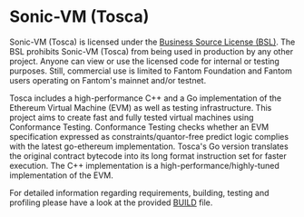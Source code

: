# Sonic-VM (Tosca)

Sonic-VM (Tosca) is licensed under the [Business Source License (BSL)](LICENSE). The BSL prohibits Sonic-VM (Tosca) from being used in production by any other project. Anyone can view or use the licensed code for internal or testing purposes. Still, commercial use is limited to Fantom Foundation and Fantom users operating on Fantom's mainnet and/or testnet.

Tosca includes a high-performance C++ and a Go implementation of the Ethereum Virtual Machine (EVM) as well as testing infrastructure. This project aims to create fast and fully tested virtual machines using Conformance Testing. Conformance Testing checks whether an EVM specification expressed as constraints/quantor-free predict logic complies with the latest go-ethereum implementation. Tosca's Go version translates the original contract bytecode into its long format instruction set for faster execution. The C++ implementation is a high-performance/highly-tuned implementation of the EVM.

For detailed information regarding requirements, building, testing and profiling please have a look at the provided [BUILD](BUILD.md) file. 